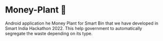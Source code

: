 # Money-Plant 🌱
Android application he Money Plant for Smart Bin that we have developed in Smart India Hackathon 2022. This  help government to automatically segregate the waste depending on its type.
